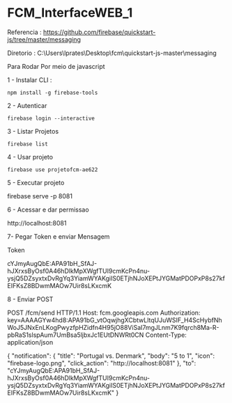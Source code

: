 # FCM_InterfaceWEB_1




Referencia : https://github.com/firebase/quickstart-js/tree/master/messaging 


Diretorio : C:\Users\lprates\Desktop\fcm\quickstart-js-master\messaging


Para Rodar Por meio de javascript 


1 - Instalar CLI : 

	npm install -g firebase-tools
 

2 - Autenticar 
 
	firebase login --interactive

3 - Listar Projetos 

	firebase list
	
4 - Usar projeto 

	firebase use projetofcm-ae622	
	
5 - Executar projeto 

firebase serve -p 8081	
	
6 - Acessar e dar permissao 

http://localhost:8081 	

7- Pegar Token e enviar Mensagem 

Token 

cYJmyAugQbE:APA91bH_SfAJ-hJXrxsByOsf0A46hDlkMpXWgfTUI9cmKcPn4nu-ysjQ5DZsyxtxDvRgYq3YiamWYAKgiIS0ETjhNJoXEPtJYGMatPDOPxP8s27kfEIFKsZ8BDwmMAOw7Uir8sLKxcmK


8 - Enviar POST 


POST /fcm/send HTTP/1.1
Host: fcm.googleapis.com
Authorization: key=AAAAGYw4hd8:APA91bG_vtOqwjhgXCbtwLltqUJuWSIF_H4ScHybfNhWoJ5JNxEnLKogPwyzfpHZidfn4H95jO88ViSaI7mgJLnm7K9fqrch8Ma-R-pbRaS1slspAum7UmBsa5ljbxJc1EUtDNWRt0CN
Content-Type: application/json

{
  "notification": {
    "title": "Portugal vs. Denmark",
    "body": "5 to 1",
    "icon": "firebase-logo.png",
    "click_action": "http://localhost:8081"
  },
  "to": "cYJmyAugQbE:APA91bH_SfAJ-hJXrxsByOsf0A46hDlkMpXWgfTUI9cmKcPn4nu-ysjQ5DZsyxtxDvRgYq3YiamWYAKgiIS0ETjhNJoXEPtJYGMatPDOPxP8s27kfEIFKsZ8BDwmMAOw7Uir8sLKxcmK"
}


